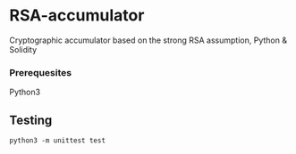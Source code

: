 # RSA-accumulator
Cryptographic accumulator based on the strong RSA assumption, Python &amp; Solidity

### Prerequesites

Python3

## Testing

`python3 -m unittest test`